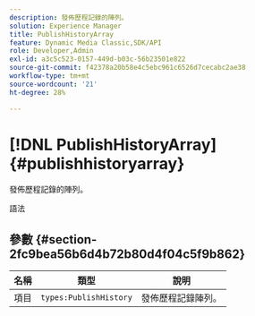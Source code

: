 ```yaml
---
description: 發佈歷程記錄的陣列。
solution: Experience Manager
title: PublishHistoryArray
feature: Dynamic Media Classic,SDK/API
role: Developer,Admin
exl-id: a3c5c523-0157-449d-b03c-56b23501e822
source-git-commit: f42378a20b58e4c5ebc961c6526d7cecabc2ae38
workflow-type: tm+mt
source-wordcount: '21'
ht-degree: 28%

---
```


# [!DNL PublishHistoryArray]{#publishhistoryarray}

發佈歷程記錄的陣列。

語法

## 參數 {#section-2fc9bea56b6d4b72b80d4f04c5f9b862}

| 名稱 | 類型 | 說明 |
|---|---|---|
| 項目 | `types:PublishHistory` | 發佈歷程記錄陣列。 |

